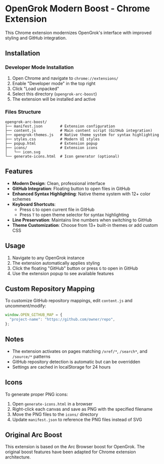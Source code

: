 # OpenGrok Modern Boost - Chrome Extension

This Chrome extension modernizes OpenGrok's interface with improved styling and GitHub integration.

## Installation

### Developer Mode Installation

1. Open Chrome and navigate to `chrome://extensions/`
2. Enable "Developer mode" in the top right
3. Click "Load unpacked"
4. Select this directory (`opengrok-arc-boost`)
5. The extension will be installed and active

### Files Structure

```
opengrok-arc-boost/
├── manifest.json        # Extension configuration
├── content.js           # Main content script (GitHub integration)
├── opengrok-themes.js   # Native theme system for syntax highlighting
├── styles.css           # Modern UI styles
├── popup.html           # Extension popup
├── icons/               # Extension icons
│   └── icon.svg
└── generate-icons.html  # Icon generator (optional)
```

## Features

- **Modern Design**: Clean, professional interface
- **GitHub Integration**: Floating button to open files in GitHub
- **Enhanced Syntax Highlighting**: Native theme system with 12+ color schemes
- **Keyboard Shortcuts**:
  - Press `G` to open current file in GitHub
  - Press `T` to open theme selector for syntax highlighting
- **Line Preservation**: Maintains line numbers when switching to GitHub
- **Theme Customization**: Choose from 13+ built-in themes or add custom CSS

## Usage

1. Navigate to any OpenGrok instance
2. The extension automatically applies styling
3. Click the floating "GitHub" button or press `G` to open in GitHub
4. Use the extension popup to see available features

## Custom Repository Mapping

To customize GitHub repository mappings, edit `content.js` and uncomment/modify:

```javascript
window.OPEN_GITHUB_MAP = {
  "project-name": "https://github.com/owner/repo",
};
```

## Notes

- The extension activates on pages matching `/xref/*`, `/search*`, and `/source/*` patterns
- GitHub repository detection is automatic but can be overridden
- Settings are cached in localStorage for 24 hours

## Icons

To generate proper PNG icons:

1. Open `generate-icons.html` in a browser
2. Right-click each canvas and save as PNG with the specified filename
3. Move the PNG files to the `icons/` directory
4. Update `manifest.json` to reference the PNG files instead of SVG

## Original Arc Boost

This extension is based on the Arc Browser boost for OpenGrok. The original boost features have been adapted for Chrome extension architecture.
